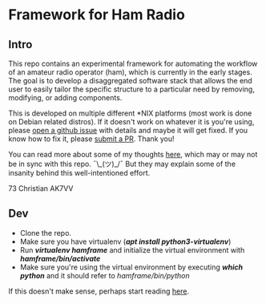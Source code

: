 # Framework for Ham Radio

## Intro
This repo contains an experimental framework for automating the workflow of an amateur radio operator (ham), which is currently in the early stages. The goal is to develop a disaggregated software stack that allows the end user to easily tailor the specific structure to a particular need by removing, modifying, or adding components.

This is developed on multiple different \*NIX platforms (most work is done on Debian related distros).  If it doesn't work on whatever it is you're using, please [open a github issue](https://github.com/ckuhtz/hamframe/issues) with details and maybe it will get fixed.  If you know how to fix it, please [submit a PR](https://github.com/ckuhtz/hamframe/pulls). Thank you!

You can read more about some of my thoughts [here](https://holdmybeer.io/2024/06/04/ham-stack-modernizing-the-wheel/), which may or may not be in sync with this repo. ¯\\\_(ツ)\_/¯ But they may explain some of the insanity behind this well-intentioned effort.

73 Christian AK7VV

## Dev

- Clone the repo.
- Make sure you have virtualenv (___apt install python3-virtualenv___)
- Run ___virtualenv hamframe___ and initialize the virtual environment with ___hamframe/bin/activate___
- Make sure you're using the virtual environment by executing ___which python___ and it should refer to _hamframe/bin/python_

If this doesn't make sense, perhaps start reading [here](https://realpython.com/python-virtual-environments-a-primer/).